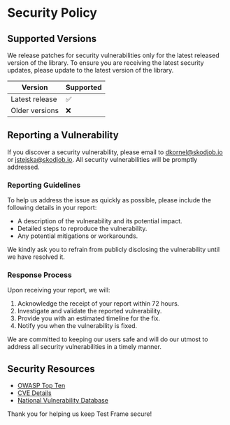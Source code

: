 # Security Policy

## Supported Versions

We release patches for security vulnerabilities only for the latest released version of the library. To ensure you are receiving the latest security updates, please update to the latest version of the library.

| Version        | Supported          |
| -------------- | ------------------ |
| Latest release | :white_check_mark: |
| Older versions | :x:                |

## Reporting a Vulnerability

If you discover a security vulnerability, please email to dkornel@skodjob.io or jstejska@skodjob.io. All security vulnerabilities will be promptly addressed.

### Reporting Guidelines

To help us address the issue as quickly as possible, please include the following details in your report:
- A description of the vulnerability and its potential impact.
- Detailed steps to reproduce the vulnerability.
- Any potential mitigations or workarounds.

We kindly ask you to refrain from publicly disclosing the vulnerability until we have resolved it.

### Response Process

Upon receiving your report, we will:
1. Acknowledge the receipt of your report within 72 hours.
2. Investigate and validate the reported vulnerability.
3. Provide you with an estimated timeline for the fix.
4. Notify you when the vulnerability is fixed.

We are committed to keeping our users safe and will do our utmost to address all security vulnerabilities in a timely manner.

## Security Resources

- [OWASP Top Ten](https://owasp.org/www-project-top-ten/)
- [CVE Details](https://www.cvedetails.com/)
- [National Vulnerability Database](https://nvd.nist.gov/)

Thank you for helping us keep Test Frame secure!

